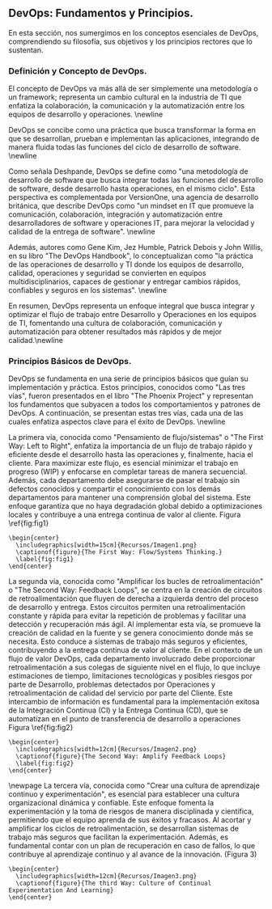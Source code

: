 ## DevOps: Fundamentos y Principios.

En esta sección, nos sumergimos en los conceptos esenciales de DevOps, comprendiendo su filosofía, sus objetivos y los principios rectores que lo sustentan. 

### Definición y Concepto de DevOps.

El concepto de DevOps va más allá de ser simplemente una metodología o un framework; representa un cambio cultural en la industria de TI que enfatiza la colaboración, la comunicación y la automatización entre los equipos de desarrollo y operaciones. \newline

DevOps se concibe como una práctica que busca transformar la forma en que se desarrollan, prueban e implementan las aplicaciones, integrando de manera fluida todas las funciones del ciclo de desarrollo de software. \newline

Como señala Deshpande, DevOps se define como "una metodología de desarrollo de software que busca integrar todas las funciones del desarrollo de software, desde desarrollo hasta operaciones, en el mismo ciclo". Esta perspectiva es complementada por VersionOne, una agencia de desarrollo británica, que describe DevOps como "un mindset en IT que promueve la comunicación, colaboración, integración y automatización entre desarrolladores de software y operaciones IT, para mejorar la velocidad y calidad de la entrega de software". \newline

Además, autores como Gene Kim, Jez Humble, Patrick Debois y John Willis, en su libro "The DevOps Handbook", lo conceptualizan como "la práctica de las operaciones de desarrollo y TI donde los equipos de desarrollo, calidad, operaciones y seguridad se convierten en equipos multidisciplinarios, capaces de gestionar y entregar cambios rápidos, confiables y seguros en los sistemas". \newline

En resumen, DevOps representa un enfoque integral que busca integrar y optimizar el flujo de trabajo entre Desarrollo y Operaciones en los equipos de TI, fomentando una cultura de colaboración, comunicación y automatización para obtener resultados más rápidos y de mejor calidad.\newline

### Principios Básicos de DevOps.

DevOps se fundamenta en una serie de principios básicos que guían su implementación y práctica. Estos principios, conocidos como "Las tres vías", fueron presentados en el libro "The Phoenix Project" y representan los fundamentos que subyacen a todos los comportamientos y patrones de DevOps. A continuación, se presentan estas tres vías, cada una de las cuales enfatiza aspectos clave para el éxito de DevOps. \newline

La primera vía, conocida como "Pensamiento de flujo/sistemas" o "The First Way: Left to Right", enfatiza la importancia de un flujo de trabajo rápido y eficiente desde el desarrollo hasta las operaciones y, finalmente, hacia el cliente. Para maximizar este flujo, es esencial minimizar el trabajo en progreso (WIP) y enfocarse en completar tareas de manera secuencial. Además, cada departamento debe asegurarse de pasar el trabajo sin defectos conocidos y compartir el conocimiento con los demás departamentos para mantener una comprensión global del sistema. Este enfoque garantiza que no haya degradación global debido a optimizaciones locales y contribuye a una entrega continua de valor al cliente. Figura \ref{fig:fig1}

```{=latex}
\begin{center}
  \includegraphics[width=15cm]{Recursos/Imagen1.png}
  \captionof{figure}{The First Way: Flow/Systems Thinking.}
  \label{fig:fig1}
\end{center}
```

La segunda vía, conocida como "Amplificar los bucles de retroalimentación" o "The Second Way: Feedback Loops", se centra en la creación de circuitos de retroalimentación que fluyen de derecha a izquierda dentro del proceso de desarrollo y entrega. Estos circuitos permiten una retroalimentación constante y rápida para evitar la repetición de problemas y facilitar una detección y recuperación más ágil. Al implementar esta vía, se promueve la creación de calidad en la fuente y se genera conocimiento donde más se necesita. Esto conduce a sistemas de trabajo más seguros y eficientes, contribuyendo a la entrega continua de valor al cliente. En el contexto de un flujo de valor DevOps, cada departamento involucrado debe proporcionar retroalimentación a sus colegas de siguiente nivel en el flujo, lo que incluye estimaciones de tiempo, limitaciones tecnológicas y posibles riesgos por parte de Desarrollo, problemas detectados por Operaciones y retroalimentación de calidad del servicio por parte del Cliente. Este intercambio de información es fundamental para la implementación exitosa de la Integración Continua (CI) y la Entrega Continua (CD), que se automatizan en el punto de transferencia de desarrollo a operaciones Figura \ref{fig:fig2}

```{=latex}
\begin{center}
  \includegraphics[width=12cm]{Recursos/Imagen2.png}
  \captionof{figure}{The Second Way: Amplify Feedback Loops}
  \label{fig:fig2}
\end{center}
```
\newpage
La tercera vía, conocida como "Crear una cultura de aprendizaje continuo y experimentación", es esencial para establecer una cultura organizacional dinámica y confiable. Este enfoque fomenta la experimentación y la toma de riesgos de manera disciplinada y científica, permitiendo que el equipo aprenda de sus éxitos y fracasos. Al acortar y amplificar los ciclos de retroalimentación, se desarrollan sistemas de trabajo más seguros que facilitan la experimentación. Además, es fundamental contar con un plan de recuperación en caso de fallos, lo que contribuye al aprendizaje continuo y al avance de la innovación. (Figura 3)

```{=latex}
\begin{center}
  \includegraphics[width=12cm]{Recursos/Imagen3.png}
  \captionof{figure}{The third Way: Culture of Continual Experimentation And Learning}
\end{center}
```
